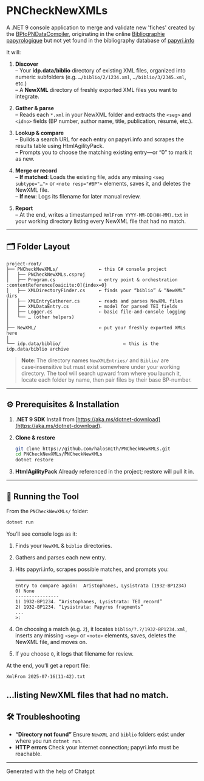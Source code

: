 # PNCheckNewXMLs
A .NET 9 console application to merge and validate new 'fiches' created by the [BPtoPNDataCompiler](https://github.com/halosm1th/BPtoPNDataCompiler), originating in the online [Bibliographie papyrologique](https://bibpap.be/) but not yet found in the bibliography database of [papyri.info](https://papyri.info)  

It will:
1. **Discover**  
   – Your **idp.data/biblio** directory of existing XML files, organized into numeric subfolders (e.g. `…/biblio/2/1234.xml`, `…/biblio/3/2345.xml`, etc.)  
   – A **NewXML** directory of freshly exported XML files you want to integrate.  

2. **Gather & parse**  
   – Reads each `*.xml` in your NewXML folder and extracts the `<seg>` and `<idno>` fields (BP number, author name, title, publication, résumé, etc.).  

3. **Lookup & compare**  
   – Builds a search URL for each entry on papyri.info and scrapes the results table using HtmlAgilityPack.  
   – Prompts you to choose the matching existing entry—or “0” to mark it as new.  

4. **Merge or record**  
   – **If matched**: Loads the existing file, adds any missing `<seg subtype="…">` or `<note resp="#BP">` elements, saves it, and deletes the NewXML file.  
   – **If new**: Logs its filename for later manual review.  

5. **Report**  
   – At the end, writes a timestamped `XmlFrom YYYY-MM-DD(HH‑MM).txt` in your working directory listing every NewXML file that had no match.  

---

## 🗂️ Folder Layout

```text
project-root/
├── PNCheckNewXMLs/               ← this C# console project
│   ├── PNCheckNewXMLs.csproj
│   ├── Program.cs                ← entry point & orchestration  :contentReference[oaicite:0]{index=0}
│   ├── XMLDirectoryFinder.cs     ← finds your “biblio” & “NewXML” dirs  
│   ├── XMLEntryGatherer.cs       ← reads and parses NewXML files  
│   ├── XMLDataEntry.cs           ← model for parsed TEI fields  
│   ├── Logger.cs                 ← basic file‑and‑console logging  
│   └── … (other helpers)  
│
├── NewXML/                       ← put your freshly exported XMLs here  
│
└── idp.data/biblio/                       ← this is the idp.data/biblio archive  
````

> **Note:** The directory names `NewXMLEntries/` and `Biblio/` are case‑insensitive but must exist somewhere under your working directory.  The tool will search upward from where you launch it, locate each folder by name, then pair files by their base BP‑number.

---

## ⚙️ Prerequisites & Installation

1. **.NET 9 SDK**
   Install from [https://aka.ms/dotnet-download](https://aka.ms/dotnet-download).

2. **Clone & restore**

   ```bash
   git clone https://github.com/halosm1th/PNCheckNewXMLs.git
   cd PNCheckNewXMLs/PNCheckNewXMLs
   dotnet restore
   ```

3. **HtmlAgilityPack**
   Already referenced in the project; restore will pull it in.

---

## 🚀 Running the Tool

From the `PNCheckNewXMLs/` folder:

```bash
dotnet run
```

You’ll see console logs as it:

1. Finds your `NewXML` & `biblio` directories.

2. Gathers and parses each new entry.

3. Hits papyri.info, scrapes possible matches, and prompts you:

   ```
   ════════════════════════════════
   Entry to compare again:  Aristophanes, Lysistrata (1932‐BP1234)
   0) None
   ----------------
   1) 1932-BP1234. “Aristophanes, Lysistrata: TEI record”  
   2) 1932-BP1234. “Lysistrata: Papyrus fragments”  
   ...
   >:
   ```

4. On choosing a match (e.g. `2`), it locates `biblio/?.?/1932-BP1234.xml`, inserts any missing `<seg>` or `<note>` elements, saves, deletes the NewXML file, and moves on.

5. If you choose `0`, it logs that filename for review.

At the end, you’ll get a report file:

```
XmlFrom 2025-07-16(11-42).txt
```

…listing NewXML files that had no match.
---

## 🛠️ Troubleshooting

* **“Directory not found”**
  Ensure `NewXML` and `biblio` folders exist under where you run `dotnet run`.
* **HTTP errors**
  Check your internet connection; papyri.info must be reachable.
---
Generated with the help of Chatgpt
